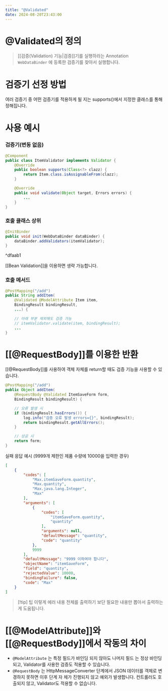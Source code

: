```yaml
---
title: "@Validated"
date: 2024-08-20T23:43:00
---
```


# @Validated의 정의

> [[검증(Validation) 기능|검증]]기를 실행하라는 Annotation<br>`WebDataBinder` 에 등록한 검증기를 찾아서 실행합니다.

# 검증기 선정 방법

여러 검증기 중 어떤 검증기를 적용하게 될 지는 supports()에서 지정한 클래스를 통해 정해집니다.

# 사용 예시
### 검증기(변동 없음)
```java
@Component
public class ItemValidator implements Validator {
    @Override    
    public boolean supports(Class<?> clazz) {
        return Item.class.isAssignableFrom(clazz);
    }

	@Override
	public void validate(Object target, Errors errors) {
		...
	}
}
```
### 호출 클래스 상위
```java
@InitBinder
public void init(WebDataBinder dataBinder) {
    dataBinder.addValidators(itemValidator);
}
```

^dfaab1

[[Bean Validation]]을 이용하면 생략 가능합니다.

### 호출 메서드
```java
@PostMapping("/add")
public String addItem(
	@Validated @ModelAttribute Item item, 
	BindingResult bindingResult, 
	...) {

	// 아래 부분 제외해도 검증 가능
	// itemValidator.validate(item, bindingResult);
	...
}
```

# [[@RequestBody]]를 이용한 반환

[[@RequestBody]]를 사용하여 객체 자체를 return할 때도 검증 기능을 사용할 수 있습니다.
```java
@PostMapping("/add")
public Object addItem(
	@RequestBody @Validated ItemSaveForm form, 
	BindingResult bindingResult) { 

	// 오류 발생 시
	if (bindingResult.hasErrors()) {  
		log.info("검증 오류 발생 errors={}", bindingResult); 
		return bindingResult.getAllErrors();
	}

	// 성공 시
    return form;
}
```

실패 응답 예시 (9999개 제한인 제품 수량에 10000을 입력한 경우)
```json
[  
	{
		"codes": [
		    "Max.itemSaveForm.quantity",
		    "Max.quantity",
		    "Max.java.lang.Integer",
		    "Max"
		],
		"arguments": [
			{
				"codes": [
			        "itemSaveForm.quantity",
					"quantity"
				],        
				"arguments": null,
			    "defaultMessage": "quantity",
			    "code": "quantity"
			},
			9999
		],  
		"defaultMessage": "9999 이하여야 합니다", 
		"objectName": "itemSaveForm", 
		"field": "quantity",  
		"rejectedValue": 10000, 
		"bindingFailure": false,  
		"code": "Max"
	}
]
```
>[!tip] 팁
>이렇게 에러 내용 전체를 출력하기 보단 필요한 내용만 뽑아서 출력하는게 도움됩니다.

# [[@ModelAttribute]]와 [[@RequestBody]]에서 작동의 차이

- `@ModelAttribute` 는 특정 필드가 바인딩 되지 않아도 나머지 필드 는 정상 바인딩 되고, Validator를 사용한 검증도 적용할 수 있습니다.  
- `@RequestBody` 는 HttpMessageConverter 단계에서 JSON 데이터를 객체로 변경하지 못하면 이후 단계 자 체가 진행되지 않고 예외가 발생합니다. 컨트롤러도 호출되지 않고, Validator도 적용할 수 없습니다.
